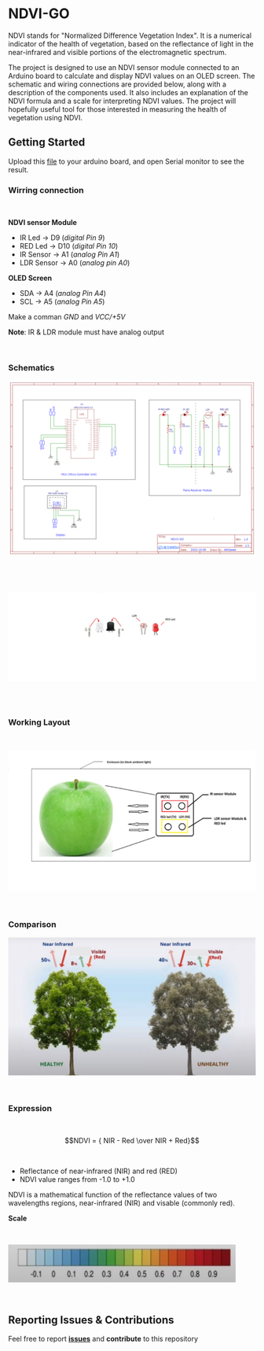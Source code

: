 # NDVI-GO

NDVI stands for "Normalized Difference Vegetation Index". It is a numerical indicator of the health of vegetation, based on the 
reflectance of light in the near-infrared and visible portions of the electromagnetic spectrum.

The project is designed to use an NDVI sensor module connected to an Arduino board to calculate and display NDVI values on an OLED screen. The schematic and wiring connections are provided below, along with a description of the components used.
It also includes an explanation of the NDVI formula and a scale for interpreting NDVI values.
The project will hopefully useful tool for those interested in measuring the health of vegetation using NDVI.

## Getting Started

Upload this [file](main.ino) to your arduino board, and open Serial monitor to see the result. <br/>


### Wirring connection
<br/>

**NDVI sensor Module**

* IR Led  ->  D9 (_digital Pin 9_)
* RED Led  ->  D10 (_digital Pin 10_)
* IR Sensor ->  A1 (_analog Pin A1_)
* LDR Sensor ->  A0 (_analog pin A0_)

**OLED Screen**

* SDA  ->  A4 (_analog Pin A4_)
* SCL ->  A5 (_analog Pin A5_)
 
 Make a comman _GND_ and _VCC/+5V_
 
 **Note**: IR & LDR module must have analog output
 
<br/>



### Schematics

![img1](/Assets/Schematic_NDVI-GO_2022-10-21.png)

<br/>

#

![img1](/Assets/components.jpg)

<br/>

#

### Working Layout

<br/>

![img1](/Assets/NDV-Sensor-demo.png)


<br/>


### Comparison

![img1](/Assets/NDVi-plant-illustration-comparison.jpg)

<br/>


### Expression

<br/>

<!-- using MathJax library -->

$$NDVI = { NIR  -  Red \over NIR  +  Red}$$

<br/>

* Reflectance of near-infrared (NIR) and red (RED)
* NDVI value ranges from -1.0 to +1.0

NDVI is a mathematical function of the reflectance values of two wavelengths regions, near-infrared (NIR) and visable (commonly red).


**Scale**

<br/>

![img1](/Assets/NDVI-scale.jpg)

<br/>

## Reporting Issues & Contributions

Feel free to report <b>[issues](https://github.com/Abhijeetbyte/NDVI-GO/issues/new)</b> and <b>contribute</b> to this repository

<br/>

